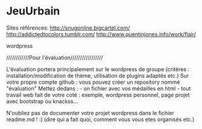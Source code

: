 JeuUrbain
=========
Sites références:
http://snugonline.bigcartel.com/
http://addictedtocolors.tumblr.com/
http://www.quentinjones.info/work/flair/


wordpress


////////////Pour l'évaluation/////////////////

L'évaluation portera principalement sur le wordpress de groupe (critères : installation/modification de thème, utilisation de plugins adaptés etc.)
Sur votre propre compte github : vous pouvez créer un repository nommé "évaluation"
Mettez dedans : 
    - un fichier avec vos médailles en html
    - tout travail web fait de votre coté : exemple, wordpress personnel, page projet avec bootstrap ou knackss...
    
N'oubliez pas de documenter votre projet wordpress dans le fichier readme.md ! :) (dire qui a fait quoi, comment vous vous etes organisés etc.)



